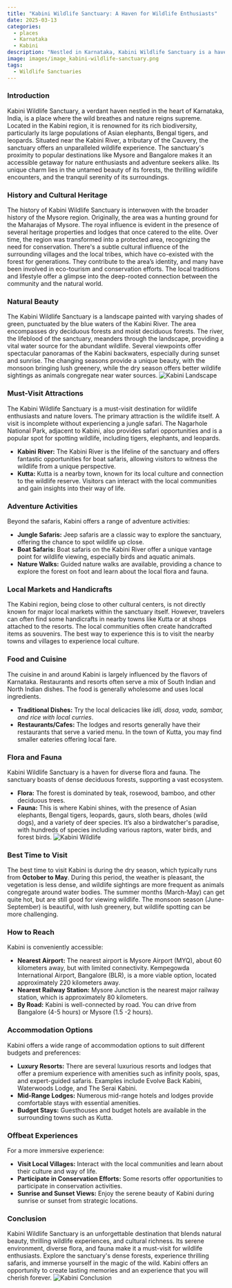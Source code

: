```yaml
---
title: "Kabini Wildlife Sanctuary: A Haven for Wildlife Enthusiasts"
date: 2025-03-13
categories:
  - places
  - Karnataka
  - Kabini
description: "Nestled in Karnataka, Kabini Wildlife Sanctuary is a haven for nature lovers, known for its diverse flora and fauna including the iconic Indian gaur and Bengal tiger, making it an important site for conservation efforts in India."
image: images/image_kabini-wildlife-sanctuary.png
tags: 
  - Wildlife Sanctuaries
---
```



### **Introduction**

Kabini Wildlife Sanctuary, a verdant haven nestled in the heart of Karnataka, India, is a place where the wild breathes and nature reigns supreme. Located in the Kabini region, it is renowned for its rich biodiversity, particularly its large populations of Asian elephants, Bengal tigers, and leopards. Situated near the Kabini River, a tributary of the Cauvery, the sanctuary offers an unparalleled wildlife experience. The sanctuary's proximity to popular destinations like Mysore and Bangalore makes it an accessible getaway for nature enthusiasts and adventure seekers alike. Its unique charm lies in the untamed beauty of its forests, the thrilling wildlife encounters, and the tranquil serenity of its surroundings.

### **History and Cultural Heritage**

The history of Kabini Wildlife Sanctuary is interwoven with the broader history of the Mysore region. Originally, the area was a hunting ground for the Maharajas of Mysore. The royal influence is evident in the presence of several heritage properties and lodges that once catered to the elite. Over time, the region was transformed into a protected area, recognizing the need for conservation. There's a subtle cultural influence of the surrounding villages and the local tribes, which have co-existed with the forest for generations. They contribute to the area’s identity, and many have been involved in eco-tourism and conservation efforts. The local traditions and lifestyle offer a glimpse into the deep-rooted connection between the community and the natural world.

### **Natural Beauty**

The Kabini Wildlife Sanctuary is a landscape painted with varying shades of green, punctuated by the blue waters of the Kabini River. The area encompasses dry deciduous forests and moist deciduous forests. The river, the lifeblood of the sanctuary, meanders through the landscape, providing a vital water source for the abundant wildlife. Several viewpoints offer spectacular panoramas of the Kabini backwaters, especially during sunset and sunrise. The changing seasons provide a unique beauty, with the monsoon bringing lush greenery, while the dry season offers better wildlife sightings as animals congregate near water sources. <img src="placeholder_image_landscape.jpg" alt="Kabini Landscape">

### **Must-Visit Attractions**

The Kabini Wildlife Sanctuary is a must-visit destination for wildlife enthusiasts and nature lovers. The primary attraction is the wildlife itself. A visit is incomplete without experiencing a jungle safari. The Nagarhole National Park, adjacent to Kabini, also provides safari opportunities and is a popular spot for spotting wildlife, including tigers, elephants, and leopards.
*   **Kabini River:** The Kabini River is the lifeline of the sanctuary and offers fantastic opportunities for boat safaris, allowing visitors to witness the wildlife from a unique perspective.
*   **Kutta:** Kutta is a nearby town, known for its local culture and connection to the wildlife reserve. Visitors can interact with the local communities and gain insights into their way of life.

### **Adventure Activities**

Beyond the safaris, Kabini offers a range of adventure activities:
*   **Jungle Safaris:** Jeep safaris are a classic way to explore the sanctuary, offering the chance to spot wildlife up close.
*   **Boat Safaris:** Boat safaris on the Kabini River offer a unique vantage point for wildlife viewing, especially birds and aquatic animals.
*   **Nature Walks:** Guided nature walks are available, providing a chance to explore the forest on foot and learn about the local flora and fauna.

### **Local Markets and Handicrafts**

The Kabini region, being close to other cultural centers, is not directly known for major local markets within the sanctuary itself. However, travelers can often find some handicrafts in nearby towns like Kutta or at shops attached to the resorts. The local communities often create handcrafted items as souvenirs. The best way to experience this is to visit the nearby towns and villages to experience local culture.

### **Food and Cuisine**

The cuisine in and around Kabini is largely influenced by the flavors of Karnataka. Restaurants and resorts often serve a mix of South Indian and North Indian dishes. The food is generally wholesome and uses local ingredients.
*   **Traditional Dishes:** Try the local delicacies like *idli, dosa, vada, sambar, and rice with local curries*.
*   **Restaurants/Cafes:** The lodges and resorts generally have their restaurants that serve a varied menu. In the town of Kutta, you may find smaller eateries offering local fare.

### **Flora and Fauna**

Kabini Wildlife Sanctuary is a haven for diverse flora and fauna. The sanctuary boasts of dense deciduous forests, supporting a vast ecosystem.
*   **Flora:** The forest is dominated by teak, rosewood, bamboo, and other deciduous trees.
*   **Fauna:** This is where Kabini shines, with the presence of Asian elephants, Bengal tigers, leopards, gaurs, sloth bears, dholes (wild dogs), and a variety of deer species. It’s also a birdwatcher's paradise, with hundreds of species including various raptors, water birds, and forest birds. <img src="placeholder_image_wildlife.jpg" alt="Kabini Wildlife">

### **Best Time to Visit**

The best time to visit Kabini is during the dry season, which typically runs from **October to May**. During this period, the weather is pleasant, the vegetation is less dense, and wildlife sightings are more frequent as animals congregate around water bodies. The summer months (March-May) can get quite hot, but are still good for viewing wildlife. The monsoon season (June-September) is beautiful, with lush greenery, but wildlife spotting can be more challenging.

### **How to Reach**

Kabini is conveniently accessible:
*   **Nearest Airport:** The nearest airport is Mysore Airport (MYQ), about 60 kilometers away, but with limited connectivity. Kempegowda International Airport, Bangalore (BLR), is a more viable option, located approximately 220 kilometers away.
*   **Nearest Railway Station:** Mysore Junction is the nearest major railway station, which is approximately 80 kilometers.
*   **By Road:** Kabini is well-connected by road. You can drive from Bangalore (4-5 hours) or Mysore (1.5 -2 hours).

### **Accommodation Options**

Kabini offers a wide range of accommodation options to suit different budgets and preferences:
*   **Luxury Resorts:** There are several luxurious resorts and lodges that offer a premium experience with amenities such as infinity pools, spas, and expert-guided safaris. Examples include Evolve Back Kabini, Waterwoods Lodge, and The Serai Kabini.
*   **Mid-Range Lodges:** Numerous mid-range hotels and lodges provide comfortable stays with essential amenities.
*   **Budget Stays:** Guesthouses and budget hotels are available in the surrounding towns such as Kutta.

### **Offbeat Experiences**

For a more immersive experience:
*   **Visit Local Villages:** Interact with the local communities and learn about their culture and way of life.
*   **Participate in Conservation Efforts:** Some resorts offer opportunities to participate in conservation activities.
*   **Sunrise and Sunset Views:** Enjoy the serene beauty of Kabini during sunrise or sunset from strategic locations.

### **Conclusion**

Kabini Wildlife Sanctuary is an unforgettable destination that blends natural beauty, thrilling wildlife experiences, and cultural richness. Its serene environment, diverse flora, and fauna make it a must-visit for wildlife enthusiasts. Explore the sanctuary's dense forests, experience thrilling safaris, and immerse yourself in the magic of the wild. Kabini offers an opportunity to create lasting memories and an experience that you will cherish forever. <img src="placeholder_image_conclusion.jpg" alt="Kabini Conclusion">


